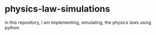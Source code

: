 # physics-law-simulations
in this repository, I am implementing, simulating, the physics laws using python.
